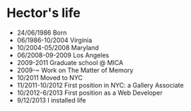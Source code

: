Hector's life
===============

- 24/06/1986 Born
- 06/1986-10/2004 Virginia
- 10/2004-05/2008 Maryland
- 06/2008-09-2009 Los Angeles
- 2009-2011 Graduate school @ MICA
- 2009-~ Work on The Matter of Memory
- 10/2011 Moved to NYC
- 11/2011-10/2012 First position in NYC: a Gallery Associate
- 10/2012-6/2013 First position as a Web Developer
- 9/12/2013 I installed life
